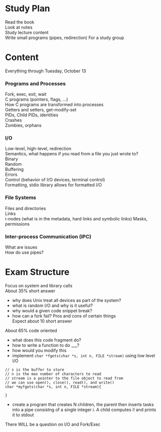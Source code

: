 # Study Plan
Read the book  
Look at notes  
Study lecture content  
Write small programs (pipes, redirection)
For a study group  

# Content
Everything through Tuesday, October 13

### Programs and Processes
Fork, exec, exit, wait  
C programs (pointers, flags, ...)  
How C programs are transformed into processes  
Getters and setters, get-modify-set  
PIDs, Child PIDs, identities  
Crashes  
Zombies, orphans  

### I/O
Low-level, high-level, redirection  
Semantics, what happens if you read from a file you just wrote to?  
Binary  
Random  
Buffering  
Errors  
Control (behavior of I/O devices, terminal control)  
Formatting, stdio library allows for formatted I/O

### File Systems
Files and directories  
Links  
i-nodes (what is in the metadata, hard links and symbolic links)
Masks, permissions

### Inter-process Communication (IPC)
What are issues  
How do use pipes?  

# Exam Structure
Focus on system and library calls  
About 35% short answer  
- why does Unix treat all devices as part of the system?
- what is random I/O and why is it useful?
- why would a given code snippet break?
- how can a fork fail?
Pros and cons of certain things  
Expect about 10 short answer
  
About 65% code oriented
- what does this code fragment do?
- how to write a function to do ___?
- how would you modify this
- implement ```char *fgets(char *s, int n, FILE *stream)``` using low level I/O
```
// s is the buffer to store
// n is the max number of characters to read
// stream is a pointer to the file object to read from
// we can use open(), close(), read(), and write()
char *myfgets(char *s, int n, FILE *stream){
	
}
```
- create a program that creates N children, the parent then inserts tasks into a pipe consistng of a single integer i. A child computes i! and prints it to stdout
  
There WILL be a question on I/O and Fork/Exec
